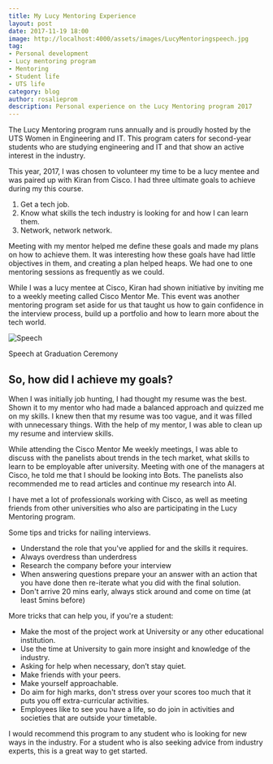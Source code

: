 ```yaml
---
title: My Lucy Mentoring Experience
layout: post
date: 2017-11-19 18:00
image: http://localhost:4000/assets/images/LucyMentoringspeech.jpg
tag:
- Personal development
- Lucy mentoring program
- Mentoring
- Student life
- UTS life
category: blog
author: rosalieprom
description: Personal experience on the Lucy Mentoring program 2017
---
```


The Lucy Mentoring program runs annually and is proudly hosted by the UTS Women in Engineering and IT. This program caters for second-year students who are studying engineering and IT and that show an active interest in the industry. 

This year, 2017, I was chosen to volunteer my time to be a lucy mentee and was paired up with Kiran from Cisco. I had three ultimate goals to achieve during my this course. 

1. Get a tech job.
2. Know what skills the tech industry is looking for and how I can learn them.
3. Network, network network. 

Meeting with my mentor helped me define these goals and made my plans on how to achieve them. It was interesting how these goals have had little objectives in them, and creating a plan helped heaps. We had one to one mentoring sessions as frequently as we could. 

While I was a lucy mentee at Cisco, Kiran had shown initiative by inviting me to a weekly meeting called Cisco Mentor Me. This event was another mentoring program set aside for us that taught us how to gain confidence in the interview process, build up a portfolio and how to learn more about the tech world. 

![Speech](https://scontent-syd2-1.xx.fbcdn.net/v/t1.0-9/22489808_1609857449072376_7375126446026290240_n.jpg?oh=56b3aa5a818e0544562ff6e5d24fd7b3&oe=5A8E0383)
<figcaption class="caption">Speech at Graduation Ceremony</figcaption>

## So, how did I achieve my goals? 

When I was initially job hunting, I had thought my resume was the best. Shown it to my mentor who had made a balanced approach and quizzed me on my skills. I knew then that my resume was too vague, and it was filled with unnecessary things. With the help of my mentor, I was able to clean up my resume and interview skills.

While attending the Cisco Mentor Me weekly meetings, I was able to discuss with the panelists about trends in the tech market, what skills to learn to be employable after university. Meeting with one of the managers at Cisco, he told me that I should be looking into Bots. The panelists also recommended me to read articles and continue my research into AI. 

I have met a lot of professionals working with Cisco, as well as meeting friends from other universities who also are participating in the Lucy Mentoring program. 

Some tips and tricks for nailing interviews. 
* Understand the role that you've applied for and the skills it requires. 
* Always overdress than underdress
* Research the company before your interview
* When answering questions prepare your an answer with an action that you have done then re-iterate what you did with the final solution. 
* Don't arrive 20 mins early, always stick around and come on time (at least 5mins before)

More tricks that can help you, if you're a student:
* Make the most of the project work at University or any other educational institution. 
* Use the time at University to gain more insight and knowledge of the industry. 
* Asking for help when necessary, don’t stay quiet. 
* Make friends with your peers. 
* Make yourself approachable. 
* Do aim for high marks, don't stress over your scores too much that it puts you off extra-curricular activities. 
* Employees like to see you have a life, so do join in activities and societies that are outside your timetable.  

I would recommend this program to any student who is looking for new ways in the industry. For a student who is also seeking advice from industry experts, this is a great way to get started.